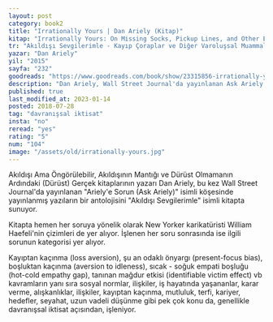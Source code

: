 ```yaml
---
layout: post  
category: book2  
title: "Irrationally Yours | Dan Ariely (Kitap)"  
kitap: "Irrationally Yours: On Missing Socks, Pickup Lines, and Other Existential Puzzles"  
tr: "Akıldışı Sevgilerimle - Kayıp Çoraplar ve Diğer Varoluşsal Muammalar"  
yazar: "Dan Ariely"  
yil: "2015"  
sayfa: "232"  
goodreads: "https://www.goodreads.com/book/show/23315856-irrationally-yours"
description: "Dan Ariely, Wall Street Journal'da yayınlanan Ask Ariely isimli köşesinde yayınlanmış yazıların bir antolojisini sunuyor."
published: true
last_modified_at: 2023-01-14
posted: 2018-07-28
tag: "davranışsal iktisat"
insta: "no"
reread: "yes"
rating: "5"
num: "104"
image: "/assets/old/irrationally-yours.jpg"
---
```


Akıldışı Ama Öngörülebilir, Akıldışının Mantığı ve Dürüst Olmamanın Ardındaki (Dürüst) Gerçek kitaplarının yazarı Dan Ariely, bu kez Wall Street Journal'da yayınlanan "Ariely'e Sorun (Ask Ariely)" isimli köşesinde yayınlanmış yazıların bir antolojisini "Akıldışı Sevgilerimle" isimli kitapta sunuyor.  
  
Kitapta hemen her soruya yönelik olarak New Yorker karikatüristi William Haefeli'nin çizimleri de yer alıyor. İşlenen her soru sonrasında ise ilgili sorunun kategorisi yer alıyor.  
  
Kayıptan kaçınma (loss aversion), şu an odaklı önyargı (present-focus bias), boşluktan kaçınma (aversion to idleness), sıcak - soğuk empati boşluğu (hot-cold empathy gap), tanınan mağdur etkisi (identifiable victim effect) vb kavramların yanı sıra sosyal normlar, ilişkiler, iş hayatında yaşananlar, karar verme, alışkanlıklar, ilişkiler, kayıptan kaçınma, mutluluk, terfi, kariyer, hedefler, seyahat, uzun vadeli düşünme gibi pek çok konu da, genellikle davranışsal iktisat açısından, işleniyor.  
  
  
